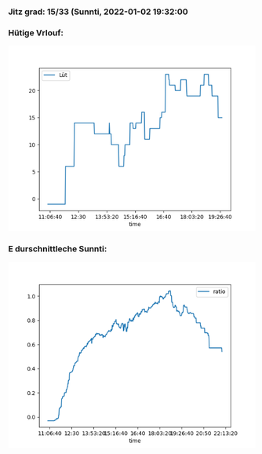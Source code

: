### Jitz grad: 15/33 (Sunnti, 2022-01-02 19:32:00

### Hütige Vrlouf:
![Graph](Today.png)

### E durschnittleche Sunnti:
![Graph](Sunnti.png)